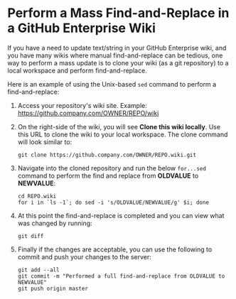 # Perform a Mass Find-and-Replace in a GitHub Enterprise Wiki

If you have a need to update text/string in your GitHub Enterprise wiki, and you 
have many wikis where manual find-and-replace can be tedious, one way to perform 
a mass update is to clone your wiki (as a git repository) to a local workspace 
and perform find-and-replace.

Here is an example of using the Unix-based `sed` command to perform a find-and-replace:

1. Access your repository's wiki site. Example: https://github.company.com/OWNER/REPO/wiki

2. On the right-side of the wiki, you will see **Clone this wiki locally**. Use this URL to clone the wiki to your local workspace. The clone command will look similar to:

    ```
    git clone https://github.company.com/OWNER/REPO.wiki.git
    ```

3. Navigate into the cloned repository and run the below `for...sed` command to perform the find and replace from **OLDVALUE** to **NEWVALUE**:

    ```
    cd REPO.wiki
    for i in `ls -1`; do sed -i 's/OLDVALUE/NEWVALUE/g' $i; done
    ```

4. At this point the find-and-replace is completed and you can view what was changed by running:

    ```
    git diff
    ```

5. Finally if the changes are acceptable, you can use the following to commit and push your changes to the server:

    ```
    git add --all
    git commit -m "Performed a full find-and-replace from OLDVALUE to NEWVALUE"
    git push origin master
    ```